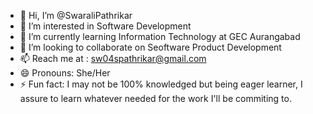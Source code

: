 - 👋 Hi, I’m @SwaraliPathrikar
- 👀 I’m interested in Software Development
- 🌱 I’m currently learning Information Technology at GEC Aurangabad
- 💞️ I’m looking to collaborate on Seoftware Product Development 
- 📫 Reach me at : sw04spathrikar@gmail.com
- 😄 Pronouns: She/Her
- ⚡ Fun fact: I may not be 100% knowledged but being eager learner, I assure to learn whatever needed for the work I'll be commiting to.

<!---
SwaraliPathrikar/SwaraliPathrikar is a ✨ special ✨ repository because its `README.md` (this file) appears on your GitHub profile.
You can click the Preview link to take a look at your changes.
--->
